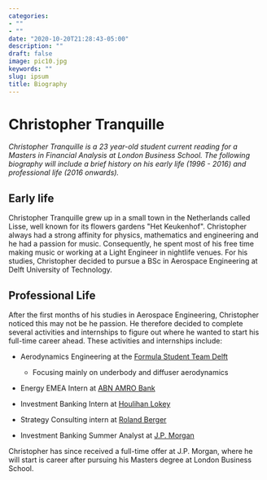 ```yaml
---
categories:
- ""
- ""
date: "2020-10-20T21:28:43-05:00"
description: ""
draft: false
image: pic10.jpg
keywords: ""
slug: ipsum
title: Biography
---
```

# Christopher Tranquille

*Christopher Tranquille is a 23 year-old student current reading for a Masters in Financial Analysis at London Business School. The following biography will include a brief history on his early life (1996 - 2016) and professional life (2016 onwards).*

## Early life

Christopher Tranquille grew up in a small town in the Netherlands called Lisse, well known for its flowers gardens "Het Keukenhof". Christopher always had a strong affinity for physics, mathematics and engineering and he had a passion for music. Consequently, he spent most of his free time making music or working at a Light Engineer in nightlife venues. For his studies, Christopher decided to pursue a BSc in Aerospace Engineering at Delft University of Technology.  

## Professional Life

After the first months of his studies in Aerospace Engineering, Christopher noticed this may not be he passion. He therefore decided to complete several activities and internships to figure out where he wanted to start his full-time career ahead. These activities and internships include: 

* Aerodynamics Engineering at the [Formula Student Team Delft](fsteamdelft.nl)
  * Focusing mainly on underbody and diffuser aerodynamics

* Energy EMEA Intern at [ABN AMRO Bank](https://www.abnamro.com/nl/index.html) 
* Investment Banking Intern  at [Houlihan Lokey](https://hl.com/)
* Strategy Consulting intern at [Roland Berger](http://rolandberger.com/)
* Investment Banking Summer Analyst at [J.P. Morgan](https://www.jpmorgan.com/)

Christopher has since received a full-time offer at J.P. Morgan, where he will start is career after pursuing his Masters degree at London Business School. 
 